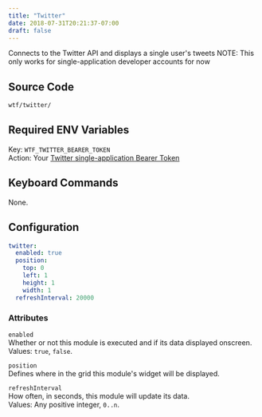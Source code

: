 ```yaml
---
title: "Twitter"
date: 2018-07-31T20:21:37-07:00
draft: false
---
```


Connects to the Twitter API and displays a single user's tweets
NOTE: This only works for single-application developer accounts for now

## Source Code

```bash
wtf/twitter/
```
## Required ENV Variables

<span class="caption">Key:</span> `WTF_TWITTER_BEARER_TOKEN` <br />
<span class="caption">Action:</span> Your <a href="https://developer.twitter.com/en/docs/basics/authentication/overview/application-only.html">Twitter single-application Bearer Token</a><br />

## Keyboard Commands

None.

## Configuration

```yaml
twitter:
  enabled: true
  position:
    top: 0
    left: 1
    height: 1
    width: 1
  refreshInterval: 20000
```

### Attributes

`enabled` <br />
Whether or not this module is executed and if its data displayed onscreen. <br />
Values: `true`, `false`.

`position` <br />
Defines where in the grid this module's widget will be displayed. <br />

`refreshInterval` <br />
How often, in seconds, this module will update its data. <br />
Values: Any positive integer, `0..n`.
